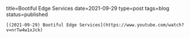 
title=Bootiful Edge Services
date=2021-09-29
type=post
tags=blog
status=published
~~~~~~
[(2021-09-29) Bootiful Edge Services](https://www.youtube.com/watch?v=nrTw4w1xJck) 
            